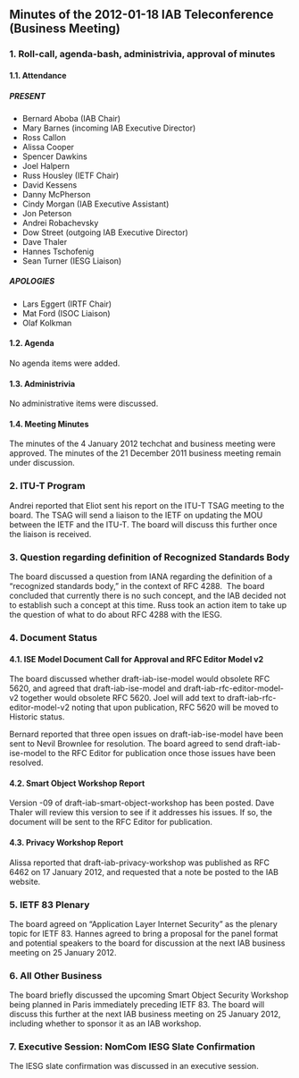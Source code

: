 
Minutes of the 2012-01-18 IAB Teleconference (Business Meeting)
---------------------------------------------------------------


### 1. Roll-call, agenda-bash, administrivia, approval of minutes


#### 1.1. Attendance


##### PRESENT


* Bernard Aboba (IAB Chair)
* Mary Barnes (incoming IAB Executive Director)
* Ross Callon
* Alissa Cooper
* Spencer Dawkins
* Joel Halpern
* Russ Housley (IETF Chair)
* David Kessens
* Danny McPherson
* Cindy Morgan (IAB Executive Assistant)
* Jon Peterson
* Andrei Robachevsky
* Dow Street (outgoing IAB Executive Director)
* Dave Thaler
* Hannes Tschofenig
* Sean Turner (IESG Liaison)


##### APOLOGIES


* Lars Eggert (IRTF Chair)
* Mat Ford (ISOC Liaison)
* Olaf Kolkman


#### 1.2. Agenda


No agenda items were added.


#### 1.3. Administrivia


No administrative items were discussed.


#### 1.4. Meeting Minutes


The minutes of the 4 January 2012 techchat and business meeting were approved. The minutes of the 21 December 2011 business meeting remain under discussion.


### 2. ITU-T Program


Andrei reported that Eliot sent his report on the ITU-T TSAG meeting to the board. The TSAG will send a liaison to the IETF on updating the MOU between the IETF and the ITU-T. The board will discuss this further once the liaison is received.


### 3. Question regarding definition of Recognized Standards Body


The board discussed a question from IANA regarding the definition of a “recognized standards body,” in the context of RFC 4288.  The board concluded that currently there is no such concept, and the IAB decided not to establish such a concept at this time. Russ took an action item to take up the question of what to do about RFC 4288 with the IESG.


### 4. Document Status


#### 4.1. ISE Model Document Call for Approval and RFC Editor Model v2


The board discussed whether draft-iab-ise-model would obsolete RFC 5620, and agreed that draft-iab-ise-model and draft-iab-rfc-editor-model-v2 together would obsolete RFC 5620. Joel will add text to draft-iab-rfc-editor-model-v2 noting that upon publication, RFC 5620 will be moved to Historic status.


Bernard reported that three open issues on draft-iab-ise-model have been sent to Nevil Brownlee for resolution. The board agreed to send draft-iab-ise-model to the RFC Editor for publication once those issues have been resolved.


#### 4.2. Smart Object Workshop Report


Version -09 of draft-iab-smart-object-workshop has been posted. Dave Thaler will review this version to see if it addresses his issues. If so, the document will be sent to the RFC Editor for publication.


#### 4.3. Privacy Workshop Report


Alissa reported that draft-iab-privacy-workshop was published as RFC 6462 on 17 January 2012, and requested that a note be posted to the IAB website.


### 5. IETF 83 Plenary


The board agreed on “Application Layer Internet Security” as the plenary topic for IETF 83. Hannes agreed to bring a proposal for the panel format and potential speakers to the board for discussion at the next IAB business meeting on 25 January 2012.


### 6. All Other Business


The board briefly discussed the upcoming Smart Object Security Workshop being planned in Paris immediately preceding IETF 83. The board will discuss this further at the next IAB business meeting on 25 January 2012, including whether to sponsor it as an IAB workshop.


### 7. Executive Session: NomCom IESG Slate Confirmation


The IESG slate confirmation was discussed in an executive session.


